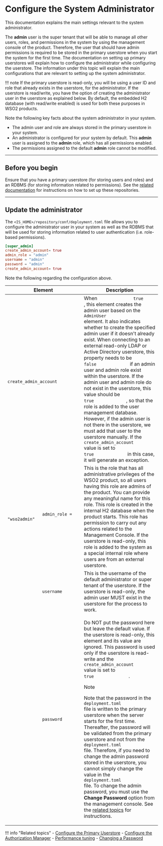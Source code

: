 # Configure the System Administrator

This documentation explains the main settings relevant to the system
administrator.

The **admin** user is the super tenant that will be able to manage all
other users, roles, and permissions in the system by using the management
console of the product. Therefore, the user that should have admin
permissions is required to be stored in the primary userstore when you
start the system for the first time. The documentation on setting up
primary userstores will explain how to configure the administrator
while configuring the userstore. The information under this topic will
explain the main configurations that are relevant to setting up the
system administrator.

!!! note
    If the primary userstore is read-only, you will be using a user ID and
    role that already exists in the userstore, for the administrator. If
    the userstore is read/write, you have the option of creating the
    administrator user in the userstore as explained below. By default, the
    embedded H2 database (with read/write enabled) is used for both these
    purposes in WSO2 products.
    

Note the following key facts about the system administrator in your
system.

-   The admin user and role are always stored in the primary userstore
    in your system.
-   An administrator is configured for your system by default. This
    **admin** user is assigned to the **admin** role, which has all
    permissions enabled.
-   The permissions assigned to the default **admin** role cannot be
    modified.

---

## Before you begin

Ensure that you have a primary userstore (for storing users and roles)
and an RDBMS (for storing information related to permissions). See the
[related
documentation](#related-topics) for
instructions on how to set up these repositories.

---

## Update the administrator

The `<IS_HOME>/repository/conf/deployment.toml` file allows you to configure the administrator user in your system as well as
the RDBMS that will be used for storing information related to user
authentication (i.e. role-based permissions).

``` toml
[super_admin]
create_admin_account= true
admin_role = "admin"
username = "admin"
password = "admin"
create_admin_account= true
```

Note the following regarding the configuration above.

<table>
<colgroup>
<col style="width: 50%" />
<col style="width: 50%" />
</colgroup>
<thead>
<tr class="header">
<th>Element</th>
<th>Description</th>
</tr>
</thead>
<tbody>
<tr class="odd">
<td><code>              create_admin_account             </code></td>
<td>When <code>              true             </code>, this element creates the admin user based on the <code>              AdminUser             </code> element. It also indicates whether to create the specified admin user if it doesn't already exist. When connecting to an external read-only LDAP or Active Directory userstore, this property needs to be <code>              false             </code> if an admin user and admin role exist within the userstore. If the admin user and admin role do not exist in the userstore, this value should be <code>              true             </code>, so that the role is added to the user management database. However, if the admin user is not there in the userstore, we must add that user to the userstore manually. If the <code>              create_admin_account             </code> value is set to <code>              true             </code> in this case, it will generate an exception.</td>
</tr>
<tr class="even">
<td><code>              admin_role = "wso2admin"            </code></td>
<td>This is the role that has all administrative privileges of the WSO2 product, so all users having this role are admins of the product. You can provide any meaningful name for this role. This role is created in the internal H2 database when the product starts. This role has permission to carry out any actions related to the Management Console. If the userstore is read-only, this role is added to the system as a special internal role where users are from an external userstore.</td>
</tr>
<tr class="even">
<td><code>              username          </code></td>
<td>This is the username of the default administrator or super tenant of the userstore. If the userstore is read-only, the admin user MUST exist in the userstore for the process to work.</td>
</tr>
<tr class="odd">
<td><code>              password             </code></td>
<td><p>Do NOT put the password here but leave the default value. If the userstore is read-only, this element and its value are ignored. This password is used only if the userstore is read-write and the <code>            create_admin_account           </code> value is set to <code>               true              </code>.</p>
<div class="admonition note">
<p class="admonition-title">Note</p>
    <p>Note that the password in the <code>               deployment.toml              </code> file is written to the primary userstore when the server starts for the first time. Thereafter, the password will be validated from the primary userstore and not from the <code>               deployment.toml             </code> file. Therefore, if you need to change the admin password stored in the userstore, you cannot simply change the value in the <code>               deployment.toml             </code> file. To change the admin password, you must use the <strong>Change Password</strong> option from the management console. See the <a href="#related-topics">related topics</a> for instructions.
    </p></div></td>
</tr>
</tbody>
</table>

<a name="related-topics"></a>

!!! info "Related topics"
    -   [Configure the Primary Userstore](../../../deploy/configure-the-primary-user-store)
    -   [Configure the Authorization Manager](../../../deploy/configure-the-authorization-manager)
    -   [Performance tuning](../../..deploy/performance/performance-tuning-recommendations)
    -   [Changing a Password](../../../guides/identity-lifecycles/manage-user-overview/)
